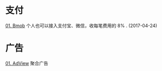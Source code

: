 # 支付

[01. Bmob](http://www.bmob.cn/) 个人也可以接入支付宝、微信，收每笔费用的 8% . (2017-04-24)

# 广告
[01. AdView](https://www.adview.cn/) 聚合广告

